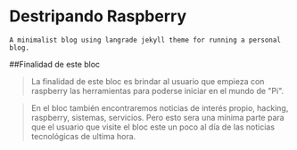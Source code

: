 # Destripando Raspberry

``A minimalist blog using langrade jekyll theme for running a personal blog.`` 

##Finalidad de este bloc

> La finalidad de este bloc es brindar al usuario que empieza con raspberry las herramientas para poderse iniciar en el mundo de "Pi".

> En el bloc también encontraremos noticias de interés propio, hacking, raspberry, sistemas, servicios. Pero esto sera una mínima parte para que el usuario que visite el bloc este un poco al día de las noticias tecnológicas de ultima hora.


